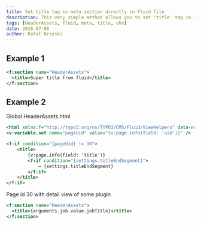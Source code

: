```yaml
---
title: Set title tag in meta section directly in Fluid file
description: This very simple method allows you to set 'title' tag in fluid without hassle
tags: [HeaderAssets, fluid, meta, title, vhs]
date: 2018-07-08
author: Rafał Brzeski
---
```


## Example 1

~~~ xml
<f:section name="HeaderAssets">
  <title>Super title from fluid</title>
</f:section>
~~~

## Example 2

Global HeaderAssets.html
~~~ xml
<html xmlns:f="http://typo3.org/ns/TYPO3/CMS/Fluid/ViewHelpers" data-namespace-typo3-fluid="true">
<v:variable.set name="pageUid" value="{v:page.info(field: 'uid')}" />

<f:if condition="{pageUid} != 30">
    <title>
        {v:page.info(field: 'title')}
        <f:if condition="{settings.titleEndSegment}">
            — {settings.titleEndSegment}
        </f:if>
    </title>
</f:if>
~~~

Page id 30 with detail view of some plugin
~~~ xml
<f:section name="HeaderAssets">
  <title>{arguments.job.value.jobTitle}</title>
</f:section>
~~~
